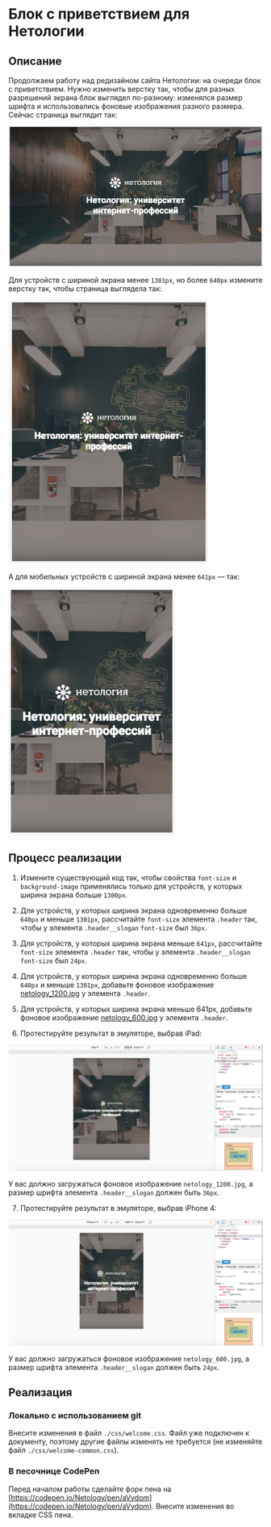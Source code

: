 # Блок с приветствием для Нетологии

## Описание

Продолжаем работу над редизайном сайта Нетологии: на очереди блок с приветствием. Нужно изменить верстку так, чтобы для разных разрешений экрана блок выглядел по-разному: изменялся размер шрифта и использовались фоновые изображения разного размера. Сейчас страница выглядит так:

![Welcome block layout current](../../sources/adaptive-layout-welcome-current.jpg)

Для устройств с шириной экрана менее `1301px`, но более `640px` измените верстку так, чтобы страница выглядела так:

![Welcome block layout target](../../sources/adaptive-layout-welcome-target.jpg)

А для мобильных устройств с шириной экрана менее `641px` — так: 

![Welcome block layout target small](../../sources/adaptive-layout-welcome-small.jpg)

## Процесс реализации

1. Измените существующий код так, чтобы свойства `font-size` и `background-image` применялись только для устройств, у которых ширина экрана больше `1300px`.

2. Для устройств, у которых ширина экрана одновременно больше `640px` и меньше `1301px`, рассчитайте `font-size` элемента `.header` так, чтобы у элемента `.header__slogan` `font-size` был `36px`.

3. Для устройств, у которых ширина экрана меньше `641px`, рассчитайте `font-size` элемента `.header` так, чтобы у элемента `.header__slogan` `font-size` был `24px`.

4. Для устройств, у которых ширина экрана одновременно больше `640px` и меньше `1301px`, добавьте фоновое изображение [netology_1200.jpg](https://github.com/netology-code/mq-homeworks/adaptive-layout/welcome-block/img/netology_1200.jpg) у элемента `.header`.

5. Для устройств, у которых ширина экрана меньше 641px, добавьте фоновое изображение [netology_600.jpg](https://github.com/netology-code/mq-homeworks/adaptive-layout/welcome-block/img/netology_600.jpg) у элемента `.header`.

6. Протестируйте результат в эмуляторе, выбрав iPad:
 
![Welcome block layout target on a tablet screen](../../sources/adaptive-layout-welcome-step0.jpg)

У вас должно загружаться фоновое изображение `netology_1200.jpg`, а размер шрифта элемента `.header__slogan` должен быть `36px`.

7. Протестируйте результат в эмуляторе, выбрав iPhone 4:

![Welcome block layout target on a small screen](../../sources/adaptive-layout-welcome-step1.jpg)

У вас должно загружаться фоновое изображение `netology_600.jpg`, а размер шрифта элемента `.header__slogan` должен быть `24px`.

## Реализация

### Локально с использованием git

Внесите изменения в файл `./css/welcome.css`. Файл уже подключен к документу, поэтому другие файлы изменять не требуется (не изменяйте файл `./css/welcome-common.css`).

### В песочнице CodePen

Перед началом работы сделайте форк пена на [https://codepen.io/Netology/pen/aVydom](https://codepen.io/Netology/pen/aVydom).
Внесите изменения во вкладке CSS пена.